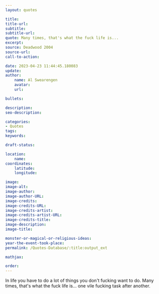 ```yaml
---
layout: quotes

title:
title-url:
subtitle:
subtitle-url:
quote: Many times, that's what the fuck life is...
excerpt:
source: Deadwood 2004
source-url:
call-to-action:

date: 2023-04-23 11:44:45.180083
update:
author:
    name: Al Swearengen
    avatar:
    url:

bullets:

description:
seo-description:

categories:
- Quotes
tags:
keywords:

draft-status:

location:
    name:
coordinates:
    latitude:
    longitude:

image:
image-alt:
image-author:
image-author-URL:
image-credits:
image-credits-URL:
image-credits-artist:
image-credits-artist-URL:
image-credits-title:
image-description:
image-title:

monster-or-magical-or-religious-ideas:
year-the-event-took-place:
permalink: /Quotes-Database/:title:output_ext

mathjax:

order:
---
```

In life you have to do a lot of things you don't fucking want to do. Many times, that's what the fuck life is... one vile fucking task after another.